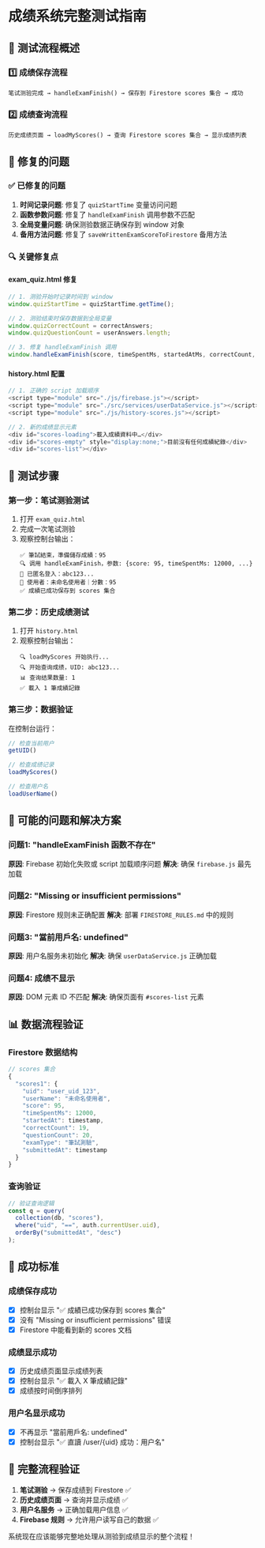 # 成绩系统完整测试指南

## 🎯 测试流程概述

### 1️⃣ 成绩保存流程
```
笔试测验完成 → handleExamFinish() → 保存到 Firestore scores 集合 → 成功
```

### 2️⃣ 成绩查询流程  
```
历史成绩页面 → loadMyScores() → 查询 Firestore scores 集合 → 显示成绩列表
```

## 🔧 修复的问题

### ✅ 已修复的问题
1. **时间记录问题**: 修复了 `quizStartTime` 变量访问问题
2. **函数参数问题**: 修复了 `handleExamFinish` 调用参数不匹配
3. **全局变量问题**: 确保测验数据正确保存到 window 对象
4. **备用方法问题**: 修复了 `saveWrittenExamScoreToFirestore` 备用方法

### 🔍 关键修复点

#### exam_quiz.html 修复
```javascript
// 1. 测验开始时记录时间到 window
window.quizStartTime = quizStartTime.getTime();

// 2. 测验结束时保存数据到全局变量
window.quizCorrectCount = correctAnswers;
window.quizQuestionCount = userAnswers.length;

// 3. 修复 handleExamFinish 调用
window.handleExamFinish(score, timeSpentMs, startedAtMs, correctCount, questionCount);
```

#### history.html 配置
```javascript
// 1. 正确的 script 加载顺序
<script type="module" src="./js/firebase.js"></script>
<script type="module" src="./src/services/userDataService.js"></script>
<script type="module" src="./js/history-scores.js"></script>

// 2. 新的成绩显示元素
<div id="scores-loading">載入成績資料中…</div>
<div id="scores-empty" style="display:none;">目前沒有任何成績紀錄</div>
<div id="scores-list"></div>
```

## 🧪 测试步骤

### 第一步：笔试测验测试
1. 打开 `exam_quiz.html`
2. 完成一次笔试测验
3. 观察控制台输出：
   ```
   ✅ 筆試結束，準備儲存成績：95
   🔍 调用 handleExamFinish，参数: {score: 95, timeSpentMs: 12000, ...}
   🔐 已匿名登入：abc123...
   👤 使用者：未命名使用者｜分數：95
   ✅ 成績已成功保存到 scores 集合
   ```

### 第二步：历史成绩测试
1. 打开 `history.html`
2. 观察控制台输出：
   ```
   🔍 loadMyScores 开始执行...
   🔍 开始查询成绩，UID: abc123...
   📊 查询结果数量: 1
   ✅ 載入 1 筆成績記錄
   ```

### 第三步：数据验证
在控制台运行：
```javascript
// 检查当前用户
getUID()

// 检查成绩记录
loadMyScores()

// 检查用户名
loadUserName()
```

## 🚨 可能的问题和解决方案

### 问题1: "handleExamFinish 函数不存在"
**原因**: Firebase 初始化失败或 script 加载顺序问题
**解决**: 确保 `firebase.js` 最先加载

### 问题2: "Missing or insufficient permissions"
**原因**: Firestore 规则未正确配置
**解决**: 部署 `FIRESTORE_RULES.md` 中的规则

### 问题3: "當前用戶名: undefined"
**原因**: 用户名服务未初始化
**解决**: 确保 `userDataService.js` 正确加载

### 问题4: 成绩不显示
**原因**: DOM 元素 ID 不匹配
**解决**: 确保页面有 `#scores-list` 元素

## 📊 数据流程验证

### Firestore 数据结构
```javascript
// scores 集合
{
  "scores1": {
    "uid": "user_uid_123",
    "userName": "未命名使用者",
    "score": 95,
    "timeSpentMs": 12000,
    "startedAt": timestamp,
    "correctCount": 19,
    "questionCount": 20,
    "examType": "筆試測驗",
    "submittedAt": timestamp
  }
}
```

### 查询验证
```javascript
// 验证查询逻辑
const q = query(
  collection(db, "scores"),
  where("uid", "==", auth.currentUser.uid),
  orderBy("submittedAt", "desc")
);
```

## 🎉 成功标准

### 成绩保存成功
- [x] 控制台显示 "✅ 成績已成功保存到 scores 集合"
- [x] 没有 "Missing or insufficient permissions" 错误
- [x] Firestore 中能看到新的 scores 文档

### 成绩显示成功  
- [x] 历史成绩页面显示成绩列表
- [x] 控制台显示 "✅ 載入 X 筆成績記錄"
- [x] 成绩按时间倒序排列

### 用户名显示成功
- [x] 不再显示 "當前用戶名: undefined"
- [x] 控制台显示 "✅ 直讀 /user/{uid} 成功：用户名"

## 🔄 完整流程验证

1. **笔试测验** → 保存成绩到 Firestore ✅
2. **历史成绩页面** → 查询并显示成绩 ✅  
3. **用户名服务** → 正确加载用户信息 ✅
4. **Firebase 规则** → 允许用户读写自己的数据 ✅

系统现在应该能够完整地处理从测验到成绩显示的整个流程！
